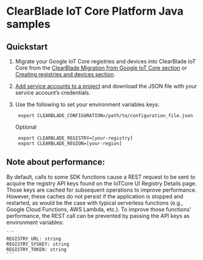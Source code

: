 # ClearBlade IoT Core Platform Java samples

## Quickstart

1. Migrate your Google IoT Core registries and devices into ClearBlade IoT Core from the [ClearBlade Migration from Google IoT Core section](https://clearblade.atlassian.net/wiki/spaces/IC/pages/2202664969/Migration+from+Google+IoT+Core) or
 [Creating registries and devices section](https://clearblade.atlassian.net/wiki/spaces/IC/pages/2202206388/Creating+registries+and+devices).

2. [Add service accounts to a project](https://clearblade.atlassian.net/wiki/spaces/IC/pages/2240675843/Add+service+accounts+to+a+project) and download the JSON file with your service
   account’s credentials.

3. Use the following to set your environment variables keys:

   ```
    export CLEARBLADE_CONFIGURATION=/path/to/configuration_file.json

   ```

   Optional

   ```
    export CLEARBLADE_REGISTRY=[your-registry]
    export CLEARBLADE_REGION=[your-region]
   ```

## Note about performance:
    
By default, calls to some SDK functions cause a REST request to be sent to acquire the registry API keys found on the IoTCore UI Registry Details page. Those keys are cached for subsequent operations to improve performance. However, these caches do not persist if the application is stopped and restarted, as would be the case with typical serverless functions (e.g., Google Cloud Functions, AWS Lambda, etc.). To improve those functions' performance, the REST call can be prevented by passing the API keys as environment variables:
    
    ```
    REGISTRY_URL: string
    REGISTRY_SYSKEY: string
    REGISTRY_TOKEN: string
    ```
